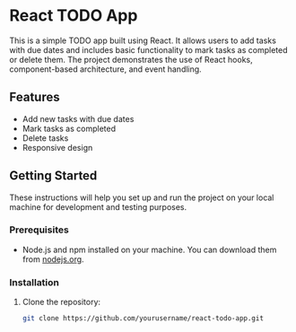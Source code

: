 # React TODO App

This is a simple TODO app built using React. It allows users to add tasks with due dates and includes basic functionality to mark tasks as completed or delete them. The project demonstrates the use of React hooks, component-based architecture, and event handling.

## Features

- Add new tasks with due dates
- Mark tasks as completed
- Delete tasks
- Responsive design

## Getting Started

These instructions will help you set up and run the project on your local machine for development and testing purposes.

### Prerequisites

- Node.js and npm installed on your machine. You can download them from [nodejs.org](https://nodejs.org/).

### Installation

1. Clone the repository:
   ```bash
   git clone https://github.com/yourusername/react-todo-app.git
